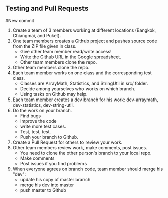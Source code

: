 ## Testing and Pull Requests
#New commit

1. Create a team of 3 members working at different locations (Bangkok, Chiangmai, and Puket).
2. One team members creates a Github project and pushes source code from the ZIP file given in class.
    * Give other team member read/write access!
    * Write the Github URL in the Google spreadsheet.
    * Other team members clone the repo.
3. Other team members clone the repo.
4. Each team member works on one class and the corresponding test class.  
    * Classes are ArrayMath, Statistics, and StringUtil in src/ folder.
    * Decide among yourselves who works on which branch.
    * Using tasks on Github may help. 
5. Each team member creates a dev branch for his work: dev-arraymath, dev-statistics, dev-string-util.
6. Do the work on your branch.
    * Find bugs
    * Improve the code
    * write more test cases.
    * Test, test, test.
    * Push your branch to Github.
7. Create a Pull Request for others to review your work.
8. Other team members review work, make comments, post issues.
    * You need to clone the other person's branch to your local repo.
    * Make comments
    * Post issues if you find problems
9. When everyone agrees on branch code, team member should merge his "dev":
    * update his copy of master branch
    * merge his dev into master
    * push master to Github
